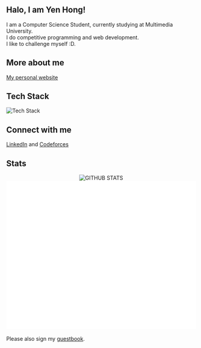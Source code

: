 ## Halo, I am Yen Hong!

I am a Computer Science Student, currently studying at Multimedia University.  <br>
I do competitive programming and web development. <br>
I like to challenge myself :D. <br>

## More about me

[My personal website](https://wyhong3103.vercel.app/)

## Tech Stack

![Tech Stack](https://skillicons.dev/icons?i=cpp,py,js,html,css,react,redux,nodejs,express,mongodb,firebase,java,git,vim)

## Connect with me

[LinkedIn](https://www.linkedin.com/in/wong-yen-hong/) and [Codeforces](https://codeforces.com/profile/wyhong3103)

## Stats
<div align="center">
  <img src="https://github-readme-stats.vercel.app/api?username=wyhong3103&show_icons=true&theme=transparent&rank_icon=github" alt="GITHUB STATS">
</div>

<div align="center">
  <img src="https://raw.githubusercontent.com/wyhong3103/cf-stats/main/output/light_card.svg#gh-dark-mode-only" alt="CF STATS">
</div>

Please also sign my [guestbook](https://gist.github.com/wyhong3103/e804c37d33c220a8a373e7246440b499).
